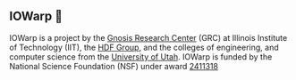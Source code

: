 ## IOWarp 👋

<!--

**Here are some ideas to get you started:**

🙋‍♀️ A short introduction - what is your organization all about?
🌈 Contribution guidelines - how can the community get involved?
👩‍💻 Useful resources - where can the community find your docs? Is there anything else the community should know?
🍿 Fun facts - what does your team eat for breakfast?
🧙 Remember, you can do mighty things with the power of [Markdown](https://docs.github.com/github/writing-on-github/getting-started-with-writing-and-formatting-on-github/basic-writing-and-formatting-syntax)
-->

IOWarp is a project by the [Gnosis Research Center](grc.iit.edu) (GRC) at Illinois Institute of Technology (IIT), the [HDF Group](https://portal.hdfgroup.org/), and the colleges of engineering, and computer science from the [University of Utah](https://www.utah.edu/). IOWarp is funded by the National Science Foundation (NSF) under award [2411318](https://www.nsf.gov/awardsearch/showAward?AWD_ID=2411318&HistoricalAwards=false)
